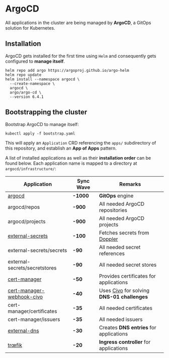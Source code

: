 # ArgoCD

All applications in the cluster are being managed by
**ArgoCD**, a GitOps solution for Kubernetes.

## Installation

ArgoCD gets installed for the first time using `Helm`
and consequently gets configured to **manage itself**.

```console
helm repo add argo https://argoproj.github.io/argo-helm
helm repo update
helm install --namespace argocd \
  --create-namespace \
  argocd \
  argo/argo-cd \
  --version 6.4.1
```

## Bootstrapping the cluster

Bootstrap ArgoCD to manage itself:

```console
kubectl apply -f bootstrap.yaml
```

This will apply an `Application` CRD referencing the `apps/`
subdirectory of this repository, and establish an
**App of Apps** pattern.

A list of installed applications as well as their **installation
order** can be found below. Each application name is mapped to
a directory at `argocd/infrastructure/`:

| Application | Sync Wave | Remarks |
|-------------|-----------|---------|
|[argocd](https://argo-cd.readthedocs.io)|**-1000**|**GitOps** engine|
|argocd/repos|**-900**|All needed ArgoCD repositories|
|argocd/projects|**-900**|All needed ArgoCD projects|
|[external-secrets](https://external-secrets.io)|**-100**|Fetches secrets from [Doppler](https://doppler.com)|
|external-secrets/secrets|**-90**|All needed secret references|
|external-secrets/secretstores|**-90**|All needed secret stores|
|[cert-manager](https://cert-manager.io)|**-50**|Provides certificates for applications|
|[cert-manager-webhook-civo](https://github.com/okteto/cert-manager-webhook-civo)|**-40**|Uses [Civo](https://civo.com) for solving **DNS-01 challenges**|
|cert-manager/certificates|**-35**|All needed certificates|
|cert-manager/issuers|**-35**|All needed issuers|
|[external-dns](https://kubernetes-sigs.github.io/external-dns/v0.14.0/)|**-30**|Creates **DNS entries** for applications|
|[trœfik](https://traefik.io)|**-20**|**Ingress controller** for applications|
